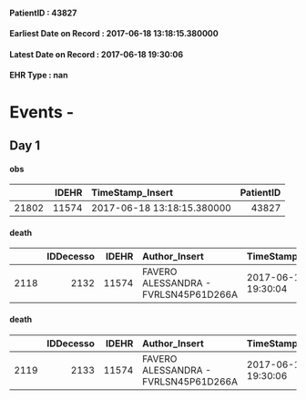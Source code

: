 
#### PatientID : 43827
#### Earliest Date on Record : 2017-06-18 13:18:15.380000
#### Latest Date on Record : 2017-06-18 19:30:06
#### EHR Type : nan

# Events - 

## Day 1

#### obs
|       |   IDEHR | TimeStamp_Insert           |   PatientID |
|------:|--------:|:---------------------------|------------:|
| 21802 |   11574 | 2017-06-18 13:18:15.380000 |       43827 |

#### death
|      |   IDDecesso |   IDEHR | Author_Insert                        | TimeStamp_Insert    |   PatientID |   IDDigitalSignDocument | Date                | Luogo_decesso   |
|-----:|------------:|--------:|:-------------------------------------|:--------------------|------------:|------------------------:|:--------------------|:----------------|
| 2118 |        2132 |   11574 | FAVERO ALESSANDRA - FVRLSN45P61D266A | 2017-06-18 19:30:04 |       43827 |                  787234 | 2017-06-18 10:00:20 | # 2 Domicile    |

#### death
|      |   IDDecesso |   IDEHR | Author_Insert                        | TimeStamp_Insert    |   PatientID |   IDDigitalSignDocument | Date                | Luogo_decesso   |
|-----:|------------:|--------:|:-------------------------------------|:--------------------|------------:|------------------------:|:--------------------|:----------------|
| 2119 |        2133 |   11574 | FAVERO ALESSANDRA - FVRLSN45P61D266A | 2017-06-18 19:30:06 |       43827 |                  787235 | 2017-06-18 10:00:41 | # 2 Domicile    |


